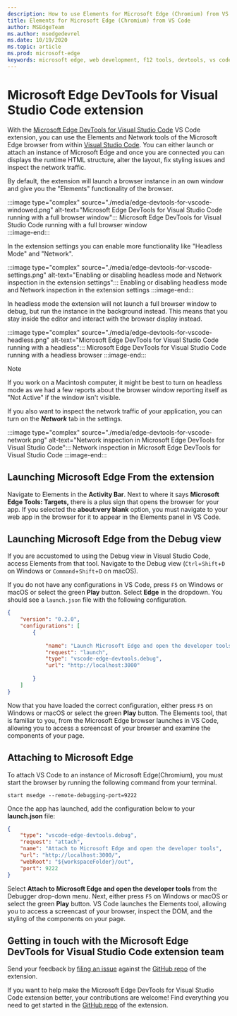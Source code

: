 ```yaml
---
description: How to use Elements for Microsoft Edge (Chromium) from VS Code
title: Elements for Microsoft Edge (Chromium) from VS Code
author: MSEdgeTeam
ms.author: msedgedevrel
ms.date: 10/19/2020
ms.topic: article
ms.prod: microsoft-edge
keywords: microsoft edge, web development, f12 tools, devtools, vs code, visual studio code, elements
---
```


# Microsoft Edge DevTools for Visual Studio Code extension

With the [Microsoft Edge DevTools for Visual Studio Code][VisualstudioMarketplaceElementsMicrosoftEdgeChromium] VS Code extension, you can use the Elements and Network tools of the Microsoft Edge browser from within [Visual Studio Code][VisualstudioCode].  You can either launch or attach an instance of Microsoft Edge and once you are connected you can displays the runtime HTML structure, alter the layout, fix styling issues and inspect the network traffic.  

By default, the extension will launch a browser instance in an own window and give you the "Elements" functionality of the browser.

:::image type="complex" source="./media/edge-devtools-for-vscode-windowed.png" alt-text="Microsoft Edge DevTools for Visual Studio Code running with a full browser window":::
   Microsoft Edge DevTools for Visual Studio Code running with a full browser window  
:::image-end:::

In the extension settings you can enable more functionality like "Headless Mode" and "Network".

:::image type="complex" source="./media/edge-devtools-for-vscode-settings.png" alt-text="Enabling or disabling headless mode and Network inspection in the extension settings":::
    Enabling or disabling headless mode and Network inspection in the extension settings
:::image-end:::

In headless mode the extension will not launch a full browser window to debug, but run the instance in the background instead. This means that you stay inside the editor and interact with the browser display instead. 

:::image type="complex" source="./media/edge-devtools-for-vscode-headless.png" alt-text="Microsoft Edge DevTools for Visual Studio Code running with a headless":::
   Microsoft Edge DevTools for Visual Studio Code running with a headless browser
:::image-end:::

> [!NOTE]
> If you work on a Macintosh computer, it might be best to turn on headless mode as we had a few reports about the browser window reporting itself as "Not Active" if the window isn't visible.  

If you also want to inspect the network traffic of your application, you can turn on the ***Network*** tab in the settings.

:::image type="complex" source="./media/edge-devtools-for-vscode-network.png" alt-text="Network inspection in Microsoft Edge DevTools for Visual Studio Code":::
    Network inspection in Microsoft Edge DevTools for Visual Studio Code
:::image-end:::

## Launching Microsoft Edge From the extension  

Navigate to Elements in the **Activity Bar**.  Next to where it says **Microsoft Edge Tools: Targets,** there is a plus sign that opens the browser for your app.  If you selected the **about:very blank** option, you must navigate to your web app in the browser for it to appear in the Elements panel in VS Code.  

## Launching Microsoft Edge from the Debug view  

If you are accustomed to using the Debug view in Visual Studio Code, access Elements from that tool.  Navigate to the Debug view \(`Ctrl`+`Shift`+`D` on Windows or `Command`+`Shift`+`D` on macOS\).  

If you do not have any configurations in VS Code, press `F5` on Windows or macOS or select the green **Play** button. Select **Edge** in the dropdown. You should see a `launch.json` file with the following configuration.  

```json
{
    "version": "0.2.0",
    "configurations": [
        {
            
            "name": "Launch Microsoft Edge and open the developer tools",
            "request": "launch",
            "type": "vscode-edge-devtools.debug",
            "url": "http://localhost:3000"
        
        }
    ]
}
```  

Now that you have loaded the correct configuration, either press `F5` on Windows or macOS or select the green **Play** button. The Elements tool, that is familiar to you, from the Microsoft Edge browser launches in VS Code, allowing you to access a screencast of your browser and examine the components of your page.  

## Attaching to Microsoft Edge  

To attach VS Code to an instance of Microsoft Edge\(Chromium\), you must start the browser by running the following command from your terminal.  

`start msedge --remote-debugging-port=9222`  

Once the app has launched, add the configuration below to your **launch.json** file:  

```json
{
    "type": "vscode-edge-devtools.debug",
    "request": "attach",
    "name": "Attach to Microsoft Edge and open the developer tools",
    "url": "http://localhost:3000/",
    "webRoot": "${workspaceFolder}/out",
    "port": 9222
}
```  

Select **Attach to Microsoft Edge and open the developer tools** from the Debugger drop-down menu.  Next, either press `F5` on Windows or macOS or select the green **Play** button.  VS Code launches the Elements tool, allowing you to access a screencast of your browser, inspect the DOM, and the styling of the components on your page.  

## Getting in touch with the Microsoft Edge DevTools for Visual Studio Code extension team  

Send your feedback by [filing an issue][GithubMicrosoftVscodeEdgeDevtoolsNewIssue] against the [GitHub repo][GithubMicrosoftVscodeEdgeDevtools] of the extension.  

If you want to help make the Microsoft Edge DevTools for Visual Studio Code extension better, your contributions are welcome!  Find everything you need to get started in the [GitHub repo][GithubMicrosoftVscodeEdgeDevtools] of the extension.  

<!-- image links -->  

<!--[ImageGifElementsEdge]: ./media/elements-for-edge.gif "Elements for Edge VS Code extension in action"  -->  
[ImagePngElementsEdge]: ./media/elements-for-edge.png "Elements for Edge VS Code extension in action"  

<!--links -->  

[VscodeElementsEdge]: ./elements-for-edge.md "Elements For Microsoft Edge VS Code Extension | Microsoft Docs"  

[VisualstudioCode]: https://code.visualstudio.com "Visual Studio Code"  
[VisualStudioCodeDocs]: https://code.visualstudio.com/Docs "Documentation | Visual Studio Code"   

[GithubMicrosoftVscodeEdgeDevtools]: https://github.com/Microsoft/vscode-edge-devtools "microsoft/vscode-edge-devtools | GitHub"  
[GithubMicrosoftVscodeEdgeDevtoolsNewIssue]: https://github.com/Microsoft/vscode-edge-devtools/issues/new "New Issue - microsoft/vscode-edge-devtools | GitHub"

[VisualstudioMarketplaceElementsMicrosoftEdgeChromium]: https://marketplace.visualstudio.com/items?itemName=ms-edgedevtools.vscode-edge-devtools "Microsoft Edge Tools for VS Code"  
